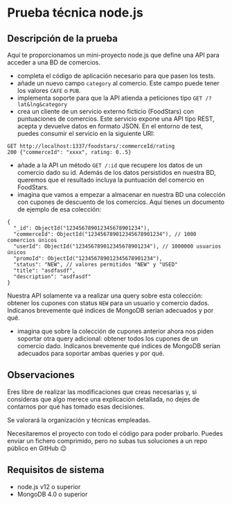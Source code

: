 Prueba técnica node.js
======================


## Descripción de la prueba

Aquí te proporcionamos un mini-proyecto node.js que define una API para acceder a una BD de comercios.

+ completa el código de aplicación necesario para que pasen los tests.
+ añade un nuevo campo `category` al comercio. Este campo puede tener los valores `CAFE` o `PUB`.
+ implementa soporte para que la API atienda a peticiones tipo `GET /?lat&lng&category`
+ crea un cliente de un servicio externo ficticio (FoodStars) con puntuaciones de comercios.
Este servicio expone una API tipo REST, acepta y devuelve datos en formato JSON.
En el entorno de test, puedes consumir el servicio en la siguiente URI:
```
GET http://localhost:1337/foodstars/:commerceId/rating
200 {"commerceId": "xxxx", rating: 0..5}
```
+ añade a la API un método `GET /:id` que recupere los datos de un comercio dado su id.
Además de los datos persistidos en nuestra BD, queremos que el resultado incluya la puntuación
del comercio en FoodStars.
+ imagina que vamos a empezar a almacenar en nuestra BD una colección con cupones de descuento de los comercios.
Aquí tienes un documento de ejemplo de esa colección:
```
{
  "_id": ObjectId("123456789012345678901234"),
  "commerceId": ObjectId("123456789012345678901234"), // 1000 comercios únicos
  "userId": ObjectId("123456789012345678901234"), // 1000000 usuarios únicos
  "promoId": ObjectId("123456789012345678901234"),
  "status": "NEW", // valores permitidos "NEW" y "USED"
  "title": "asdfasdf",
  "description": "asdfasdf"
}
```
Nuestra API solamente va a realizar una query sobre esta colección: obtener los cupones con status `NEW` para un usuario y comercio dados.
Indícanos brevemente qué indices de MongoDB serían adecuados y por qué.
+ imagina que sobre la colección de cupones anterior ahora nos piden soportar otra query adicional: obtener todos los cupones de un comercio dado.
Indícanos brevemente qué indices de MongoDB serían adecuados para soportar ambas queries y por qué.

## Observaciones

Eres libre de realizar las modificaciones que creas necesarias y, si consideras que algo merece
una explicación detallada, no dejes de contarnos por qué has tomado esas decisiones.

Se valorará la organización y técnicas empleadas.

Necesitaremos el proyecto con todo el código para poder probarlo. Puedes enviar un fichero comprimido,
pero no subas tus soluciones a un repo público en GitHub :wink:


## Requisitos de sistema
+ node.js v12 o superior
+ MongoDB 4.0 o superior
